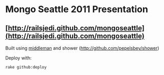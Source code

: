 # Mongo Seattle 2011 Presentation
## [http://railsjedi.github.com/mongoseattle](http://railsjedi.github.com/mongoseattle)

Built using [middleman](middlemanapp.com) and shower (http://github.com/pepelsbey/shower)

Deploy with:

    rake github:deploy